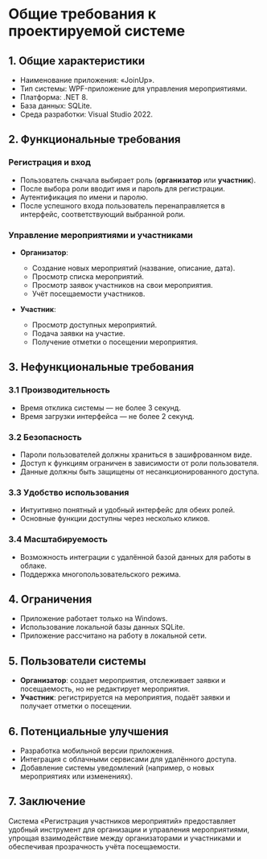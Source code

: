 ﻿
# Общие требования к проектируемой системе

## 1. Общие характеристики
- Наименование приложения: «JoinUp».
- Тип системы: WPF-приложение для управления мероприятиями.
- Платформа: .NET 8.
- База данных: SQLite.
- Среда разработки: Visual Studio 2022.

## 2. Функциональные требования

### Регистрация и вход
- Пользователь сначала выбирает роль (**организатор** или **участник**).
- После выбора роли вводит имя и пароль для регистрации.
- Аутентификация по имени и паролю.
- После успешного входа пользователь перенаправляется в интерфейс, соответствующий выбранной роли.

### Управление мероприятиями и участниками

- **Организатор**:
  - Создание новых мероприятий (название, описание, дата).
  - Просмотр списка мероприятий.
  - Просмотр заявок участников на свои мероприятия.
  - Учёт посещаемости участников.

- **Участник**:
  - Просмотр доступных мероприятий.
  - Подача заявки на участие.
  - Получение отметки о посещении мероприятия.

## 3. Нефункциональные требования

### 3.1 Производительность
- Время отклика системы — не более 3 секунд.
- Время загрузки интерфейса — не более 2 секунд.

### 3.2 Безопасность
- Пароли пользователей должны храниться в зашифрованном виде.
- Доступ к функциям ограничен в зависимости от роли пользователя.
- Данные должны быть защищены от несанкционированного доступа.

### 3.3 Удобство использования
- Интуитивно понятный и удобный интерфейс для обеих ролей.
- Основные функции доступны через несколько кликов.

### 3.4 Масштабируемость
- Возможность интеграции с удалённой базой данных для работы в облаке.
- Поддержка многопользовательского режима.

## 4. Ограничения
- Приложение работает только на Windows.
- Использование локальной базы данных SQLite.
- Приложение рассчитано на работу в локальной сети.

## 5. Пользователи системы
- **Организатор**: создает мероприятия, отслеживает заявки и посещаемость, но не редактирует мероприятия.
- **Участник**: регистрируется на мероприятия, подаёт заявки и получает отметки о посещении.

## 6. Потенциальные улучшения
- Разработка мобильной версии приложения.
- Интеграция с облачными сервисами для удалённого доступа.
- Добавление системы уведомлений (например, о новых мероприятиях или изменениях).

## 7. Заключение
Система «Регистрация участников мероприятий» предоставляет удобный инструмент для организации и управления мероприятиями, упрощая взаимодействие между организаторами и участниками и обеспечивая прозрачность учёта посещаемости.

